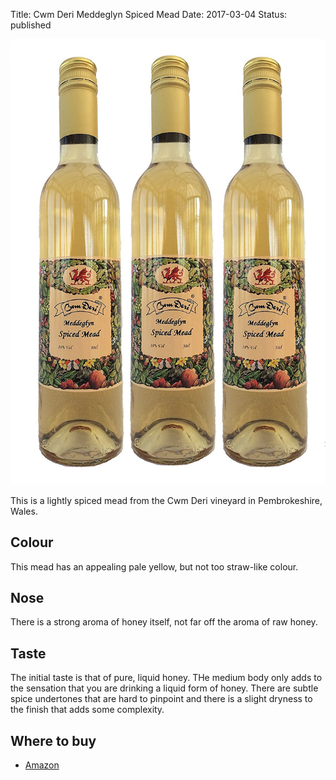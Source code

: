 Title: Cwm Deri Meddeglyn Spiced Mead
Date: 2017-03-04
Status: published

![](/images/cwm-deri.jpg)

This is a lightly spiced mead from the Cwm Deri vineyard in
Pembrokeshire, Wales.

<!-- PELICAN_END_SUMMARY -->

## Colour

This mead has an appealing pale yellow, but not too straw-like colour.

## Nose

There is a strong aroma of honey itself, not far off the aroma of raw
honey.

## Taste

The initial taste is that of pure, liquid honey. THe medium body only
adds to the sensation that you are drinking a liquid form of
honey. There are subtle spice undertones that are hard to pinpoint and
there is a slight dryness to the finish that adds some complexity.

## Where to buy

* [Amazon](https://www.amazon.co.uk/Cwm-Deri-Meddeglyn-Mead-Pack/dp/B0154XBTFW/ref=as_li_ss_tl?ie=UTF8&qid=1488662421&sr=8-1&keywords=mead+welsh&linkCode=ll1&tag=traditionalmead-21&linkId=9d6a41cdebb9d2a5f2224c23c0cb823f)
